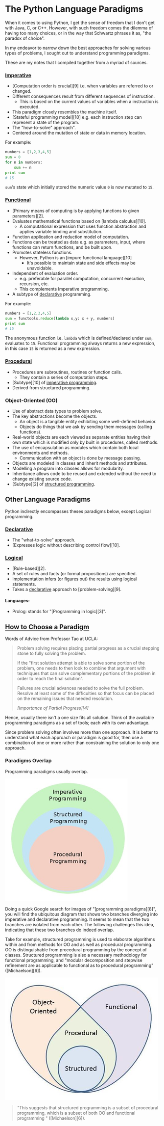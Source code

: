 # The Python Language Paradigms

When it comes to using Python, I get the sense of freedom that I don't get with Java, C, or C++. However, with such
freedom comes the dilemma of having too many choices, or in the way that Schwartz phrases it as, "the paradox of choice".

In my endeavor to narrow down the best approaches for solving various types of problems, I sought out to understand
programming paradigms.

These are my notes that I compiled together from a myriad of sources.

### [Imperative](#Imperative)

- [Computation order is crucial][9] i.e. when variables are referred to or changed.
- Different consequences result from different sequences of instruction.
  - This is based on the current values of variables when a instruction is executed.
- This paradigm closely resembles the machine itself.
- [Stateful programming model][10] e.g. each instruction step can represent a state of the program.
- The "how-to-solve" approach".
- Centered around the mutation of state or data in memory location.

For example:
```python
numbers = [1,2,3,4,5]
sum = 0
for n in numbers:
    sum += n
print sum
# 15
```
`sum`'s state which initially stored the numeric value `0` is now mutated to `15`.

### [Functional](#Functional)

- [Primary means of computing is by applying functions to given parameters][2].
- Evaluates mathematical functions based on [lambda calculus][10].
  - A computational expression that uses function abstraction and applies variable binding and substitution.
- Function application and reduction model of computation.
- Functions can be treated as data e.g. as parameters, input, where functions can return functions, and be built upon.
- Promotes stateless functions.
  - However, Python is an [impure functional language][10]
    - It's possible to maintain state and side effects may be unavoidable.
- Independent of evaluation order.
  - e.g. preferable for parallel computation, concurrent execution, recursion, etc.
  - This complements Imperative programming.
- A subtype of [declarative](#Declarative) programming.

For example:
```python
numbers = [1,2,3,4,5]
sum = functools.reduce(lambda x,y: x + y, numbers)
print sum
# 15
```
The anonymous function i.e. `lambda` which is defined/declared under `sum`, evaluates to `15`. Functional programming always returns a new expression, in this case `15` is returned as a new expression.

### [Procedural](#Procedural)
- Procedures are subroutines, routines or function calls.
  - They contain a series of computation steps.
- [Subtype][10] of [imperative programming](#Imperative).
- Derived from structured programming.

### Object-Oriented (OO)

- Use of abstract data types to problem solve.
- The key abstractions become the objects.
  - An object is a tangible entity exhibiting some well-defined behavior.
  - Objects do things that we ask by sending them messages (calling functions).
- Real-world objects are each viewed as separate entities having their own state which is modified only by built in procedures, called methods.
- The use of encapsulation as modules which contain both local environments and methods.
  - Communication with an object is done by message passing.
- Objects are modeled in classes and inherit methods and attributes.
- Modelling a program into classes allows for modularity.
- Inheritance allows code to be reused and extended without the need to change existing source code.
- [Subtype][2] of [structured programming](#Structured).

## Other Language Paradigms

Python indirectly encompasses theses paradigms below, except Logical programming.

### [Declarative](#Declarative)

- The "what-to-solve" approach.
- [Expresses logic without describing control flow][10].

### [Logical](#Logical)

- [Rule-based][2].
- A set of rules and facts (or formal propositions) are specified.
- Implementation infers (or figures out) the results using logical statements.
- Takes a [declarative](#Declarative) approach to [problem-solving][9].

#### Languages:
- Prolog: stands for "[Programming in logic][3]".

<!-- ### [Structured](#Structured) -->

## [How to Choose a Paradigm](#How-to-Choose-a-Paradigm)

Words of Advice from Professor Tao at UCLA:
> Problem solving requires placing partial progress as a crucial stepping stone to fully solving the problem.
>
> If the "first solution attempt is able to solve some portion of the problem, one needs to then look to combine that argument with techniques that can solve complementary portions of the problem in order to reach the final solution".
>
> Failures are crucial advances needed to solve the full problem. Resolve at least some of the difficulties so that focus can be placed on the remaining issues that needed resolution.
>
> *[Importance of Partial Progress][4]*


Hence, usually there isn't a one size fits all solution. Think of the available programming paradigms as a set of tools; each with its own advantage.

Since problem solving often involves more than one approach. It is better to understand what each approach or paradigm is good for, then use a combination of one or more rather than constraining the solution to only one approach.

### Paradigms Overlap

Programming paradigms usually overlap.

![Venn Diagram of Imperative, Structured, Procedural Programing.](/python-paradigms/imperative-structured-procedural.jpg)

Doing a quick Google search for images of "[programming paradigms][8]", you will find the ubiquitous diagram that shows
two branches diverging into imperative and declarative programming. It seems to mean that the two branches are isolated
from each other. The following challenges this idea, indicating that these two branches do indeed overlap.

Take for example, structured programming is used to elaborate algorithms within and from methods for OO and as well as procedural programming. OO is distinguishable from procedural programming by the concept of classes. Structured
programming is also a necessary methodology for functional programming, and "modular decomposition and stepwise refinement
are as applicable to functional as to procedural programming" ([Michaelson][6]).

![Venn Diagram of Structured, Procedural, OO and Functional Programming.](/python-paradigms/structured-procedural-oo-functional.png)

> "This suggests that structured programming is a subset of procedural programming, which is a subset of both OO and functional programming " ([Michaelson][6]).

<!-- ![Peter Van Roy's Taxonomy of Programming Languages]() -->